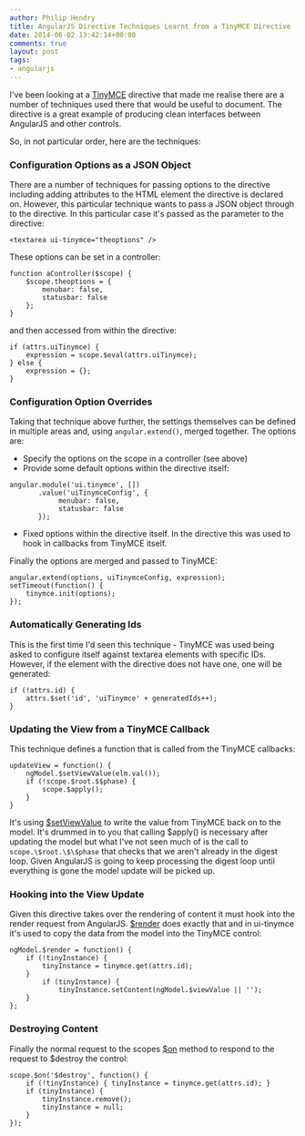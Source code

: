 ```yaml
---
author: Philip Hendry
title: AngularJS Directive Techniques Learnt from a TinyMCE Directive
date: 2014-06-02 13:42:14+00:00
comments: true
layout: post
tags:
- angularjs
---
```

I've been looking at a [TinyMCE](https://github.com/angular-ui/ui-tinymce/blob/master/src/tinymce.js) directive that made me realise there are a number of techniques used there that would be useful to document. The directive is a great example of producing clean interfaces between AngularJS and other controls.

So, in not particular order, here are the techniques:

### Configuration Options as a JSON Object

There are a number of techniques for passing options to the directive including adding attributes to the HTML element the directive is declared on. However, this particular technique wants to pass a JSON object through to the directive. In this particular case it's passed as the parameter to the directive:

```
<textarea ui-tinymce="theoptions" />
```

These options can be set in a controller:

```
function aController($scope) {
    $scope.theoptions = {
        menubar: false,
        statusbar: false
    };
}
```

and then accessed from within the directive:

```
if (attrs.uiTinymce) {
    expression = scope.$eval(attrs.uiTinymce);
} else {
    expression = {};
}
```

### Configuration Option Overrides

Taking that technique above further, the settings themselves can be defined in multiple areas and, using `angular.extend()`, merged together. The options are:

* Specify the options on the scope in a controller (see above)
* Provide some default options within the directive itself:
```
angular.module('ui.tinymce', [])
       .value('uiTinymceConfig', {
            menubar: false,
            statusbar: false
       });
```
* Fixed options within the directive itself. In the directive this was used to hook in callbacks from TinyMCE itself.

Finally the options are merged and passed to TinyMCE:

```
angular.extend(options, uiTinymceConfig, expression);
setTimeout(function() { 
    tinymce.init(options); 
});
```

### Automatically Generating Ids

This is the first time I'd seen this technique - TinyMCE was used being asked to configure itself against textarea elements with specific IDs. However, if the element with the directive does not have one, one will be generated:

```
if (!attrs.id) {
    attrs.$set('id', 'uiTinymce' + generatedIds++);
}
```

### Updating the View from a TinyMCE Callback

This technique defines a function that is called from the TinyMCE callbacks:

```
updateView = function() {
    ngModel.$setViewValue(elm.val());
    if (!scope.$root.$$phase) {
        scope.$apply();
    }
}
```

It's using [\$setViewValue](https://code.angularjs.org/1.2.0-rc.3/docs/api/ng.directive:ngModel.NgModelController#$setViewValue) to write the value from TinyMCE back on to the model. It's drummed in to you that calling \$apply() is necessary after updating the model but what I've not seen much of is the call to `scope.\$root.\$\$phase` that checks that we aren't already in the digest loop. Given AngularJS is going to keep processing the digest loop until everything is gone the model update will be picked up.

### Hooking into the View Update

Given this directive takes over the rendering of content it must hook into the render request from AngularJS. [\$render](https://code.angularjs.org/1.2.0-rc.3/docs/api/ng.directive:ngModel.NgModelController#$render) does exactly that and in ui-tinymce it's used to copy the data from the model into the TinyMCE control:

```
ngModel.$render = function() {
    if (!tinyInstance) {
        tinyInstance = tinymce.get(attrs.id);
    }
        if (tinyInstance) {
            tinyInstance.setContent(ngModel.$viewValue || '');
    }
};
```

### Destroying Content

Finally the normal request to the scopes [\$on](https://code.angularjs.org/1.2.0-rc.3/docs/api/ng.$rootScope.Scope\$on) method to respond to the request to \$destroy the control:

```
scope.$on('$destroy', function() {
    if (!tinyInstance) { tinyInstance = tinymce.get(attrs.id); }
    if (tinyInstance) {
        tinyInstance.remove();
        tinyInstance = null;
    }
});
```